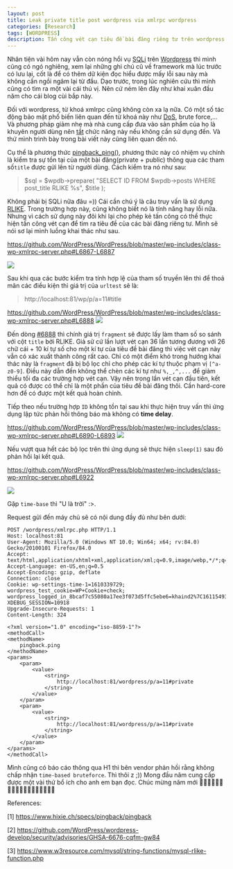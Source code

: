 ```yaml
---
layout: post
title: Leak private title post wordpress via xmlrpc wordpress
categories: [Research]
tags: [WORDPRESS]
description: Tấn công vét cạn tiêu đề bài đăng riêng tư trên wordpress thông qua xmlrpc.
---
```


Nhân tiện vài hôm nay vẫn còn nóng hổi vụ [SQLi](https://github.com/WordPress/wordpress-develop/security/advisories/GHSA-6676-cqfm-gw84) trên [Wordpress](https://wordpress.com/) thì mình cũng có ngó nghiêng, xem lại những ghi chú cũ về framework mà lúc trước có lưu lại, cốt là để có thêm dữ kiện đọc hiểu được mấy lỗi sau này mà không cần ngồi ngâm lại từ đầu. Dạo trước, trong lúc nghiên cứu thì mình cũng có tìm ra một vài cái thú vị. Nên cứ ném lên đây như khai xuân đầu năm cho cái blog cùi bắp này.

Đối với wordpress, từ khoá xmlrpc cũng không còn xa lạ nữa. Có một số tác động bảo mật phổ biến liên quan đến từ khoá này như [DoS](https://hackerone.com/reports/752073), brute force,... Và phương pháp giảm nhẹ mà nhà cung cấp đưa vào sản phẩm của họ là khuyên người dùng nên [tắt](https://mediatemple.net/community/products/dv/360048950192/how-to-disable-xmlrpc.php-for-wordpress) chức năng này nếu không cần sử dụng đến. Và thứ mình trình bày trong bài viết này cũng liên quan đến nó.

Cụ thể là phương thức [pingback_ping()](https://github.com/WordPress/WordPress/blob/master/wp-includes/class-wp-xmlrpc-server.php#L6828), phương thức này có nhiệm vụ chính là kiểm tra sự tồn tại của một bài đăng(private + public) thông qua các tham số`title` được gửi lên từ người dùng. Cách kiểm tra nó như sau:

> $sql     = $wpdb->prepare( "SELECT ID FROM $wpdb->posts WHERE post_title RLIKE %s", $title );

Không phải bị SQLi nữa đâu =)) Cái cần chú ý là câu truy vấn là sử dụng [RLIKE](https://www.w3resource.com/mysql/string-functions/mysql-rlike-function.php). Trong trường hợp này, cũng không biết nó là tính năng hay lỗi nữa. Nhưng vì cách sử dụng này đôi khi lại cho phép kẻ tấn công có thể thực hiện tấn công vét cạn để tìm ra tiêu đề của các bài đăng riêng tư. Mình sẽ nói sơ lại mình luồng khai thác như sau.

https://github.com/WordPress/WordPress/blob/master/wp-includes/class-wp-xmlrpc-server.php#L6867-L6887

![](https://i.imgur.com/l9ApgGM.png)

Sau khi qua các bước kiểm tra tính hợp lệ của tham số truyền lên thì để thoả mãn các điều kiện thì giá trị của `urltest` sẽ là:

> http://localhost:81/wp/p/a=11#title


https://github.com/WordPress/WordPress/blob/master/wp-includes/class-wp-xmlrpc-server.php#L6888
![](https://i.imgur.com/jRO5Rsh.png)

Đến dòng [#6888](https://github.com/WordPress/WordPress/blob/master/wp-includes/class-wp-xmlrpc-server.php#L6888) thì chính giá trị `fragment` sẽ được lấy làm tham số so sánh với cột `title` bởi RLIKE. Giả sử cứ lần lượt vét cạn 36 lần tương đương với 26 chữ cái + 10 kí tự số cho một kí tự của tiêu đề bài đăng thì việc vét cạn này vẫn có xác xuất thành công rất cao. Chỉ có một điểm khó trong hướng khai thác này là `fragment` đã bị bộ lọc chỉ cho phép các kí tự thuộc phạm vị `[^a-z0-9]`. Điều này dẫn đến không thể chèn các kí tự như `%,_,^,...` để giảm thiểu tối đa các trường hợp vét cạn. Vậy nên trong lần vét cạn đầu tiên, kết quả có được có thể chỉ là một phần của tiêu đề bài đăng thôi. Cần hard-core hơn để có được một kết quả hoàn chỉnh.


Tiếp theo nếu trường hợp `ID` không tồn tại sau khi thực hiện truy vấn thì ứng dụng lập tức phản hồi thông báo mà không có **time delay**.

https://github.com/WordPress/WordPress/blob/master/wp-includes/class-wp-xmlrpc-server.php#L6890-L6893
![](https://i.imgur.com/Q0CgUHj.png)

Nếu vượt qua hết các bộ lọc trên thì ứng dụng sẽ thực hiện `sleep(1)` sau đó phản hồi lại kết quả.

https://github.com/WordPress/WordPress/blob/master/wp-includes/class-wp-xmlrpc-server.php#L6922

![](https://i.imgur.com/U5ld8Oi.png)

Gặp `time-base` thì "U là trời" :>.

Request gửi đến máy chủ sẽ có nội dung đầy đủ như bên dưới:

```
POST /wordpress/xmlrpc.php HTTP/1.1
Host: localhost:81
User-Agent: Mozilla/5.0 (Windows NT 10.0; Win64; x64; rv:84.0) Gecko/20100101 Firefox/84.0
Accept: text/html,application/xhtml+xml,application/xml;q=0.9,image/webp,*/*;q=0.8
Accept-Language: en-US,en;q=0.5
Accept-Encoding: gzip, deflate
Connection: close
Cookie: wp-settings-time-1=1610339729; wordpress_test_cookie=WP+Cookie+check; wordpress_logged_in_8bcaf7c55080a17ee3f073d5ffc5ebe6=khaind2%7C1611549328%7CswqbpHOqzhq5b6pKMiqlGSayxOufcvW1XyjuuUOj9yA%7C6ebc767d888826acf6a7c7b1a241c2f22d15799aeb573786460ca4728e90fb31; XDEBUG_SESSION=10918
Upgrade-Insecure-Requests: 1
Content-Length: 324

<?xml version="1.0" encoding="iso-8859-1"?>
<methodCall>
<methodName>
	pingback.ping
</methodName>
<params>
    <param>
        <value>
            <string>
                http://localhost:81/wordpress/p/a=11#private
            </string>
        </value>
    </param>
    <param>
        <value>
            <string>
                http://localhost:81/wordpress/p/a=11#private
            </string>
        </value>
    </param>
</params>
</methodCall>
```

Mình cũng có báo cáo thông qua H1 thì bên vendor phản hồi rằng không chấp nhận `time-based bruteforce`. Thì thôi z ;)) Mong đầu năm cung cấp được một vài thứ bổ ích cho anh em bạn đọc. 
Chúc mừng năm mới 🎉🎉🎉🎉🎉🎉🎉🎉🎉🎉🎉🎉🎉🎉🎉🎉🎉🎉

References:

[1] https://www.hixie.ch/specs/pingback/pingback

[2] https://github.com/WordPress/wordpress-develop/security/advisories/GHSA-6676-cqfm-gw84

[3] https://www.w3resource.com/mysql/string-functions/mysql-rlike-function.php
